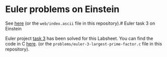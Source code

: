 # Euler problems on Einstein

See [here](https://euler.computing.dcu.ie/) (or the `web/index.ascii` file in this repository).# Euler task 3 on Einstein

Euler project [task 3](https://projecteuler.net/problem=3) has been solved for this Labsheet. You can find the code in C [here](https://gitlab.computing.dcu.ie/romank2/euler/-/tree/main/problems/euler-3-largest-prime-factor.c). (or the `problems/euler-3-largest-prime-factor.c` file in this repository).
